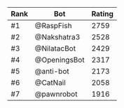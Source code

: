 Rank|Bot|Rating
---|---|---
#1|@RaspFish|2759
#2|@Nakshatra3|2528
#3|@NilatacBot|2429
#4|@OpeningsBot|2317
#5|@anti-bot|2173
#6|@CatNail|2058
#7|@pawnrobot|1916
